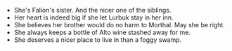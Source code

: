 - She's Falion's sister. And the nicer one of the siblings.
- Her heart is indeed big if she let Lurbuk stay in her inn.
- She believes her brother would do no harm to Morthal. May she be right.
- She always keeps a bottle of Alto wine stashed away for me.
- She deserves a nicer place to live in than a foggy swamp.
